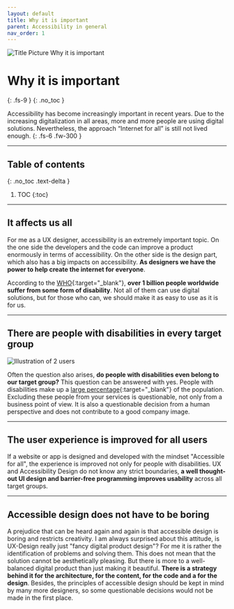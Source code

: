 ```yaml
---
layout: default
title: Why it is important
parent: Accessibility in general
nav_order: 1
---
```


<img src="{{ '/assets/images/important.png' | prepend: site.baseurl }}" alt="Title Picture Why it is important" title="Title Picture Why it is important"/>


# Why it is important
{: .fs-9 }
{: .no_toc }

Accessibility has become increasingly important in recent years. Due to the increasing digitalization in all areas, more and more people are using digital solutions. Nevertheless, the approach “Internet for all” is still not lived enough.
{: .fs-6 .fw-300 }

---

## Table of contents
{: .no_toc .text-delta }

1. TOC
{:toc}

---

## It affects us all

For me as a UX designer, accessibility is an extremely important topic. On the one side the developers and the code can improve a product enormously in terms of accessibility. On the other side is the design part, which also has a big impacts on accessibility. **As designers we have the power to help create the internet for everyone**. 

According to the [WHO](https://www.who.int/news-room/facts-in-pictures/detail/disabilities "WHO – 10 Facts on disability"){:target="_blank"}, **over 1 billion people worldwide suffer from some form of disability**. Not all of them can use digital solutions, but for those who can, we should make it as easy to use as it is for us. 

---

## There are people with disabilities in every target group

<img src="{{ '/assets/images/important/all-user.png' | prepend: site.baseurl }}" alt="Illustration of 2 users" title="Illustration of 2 users"/>

Often the question also arises, **do people with disabilities even belong to our target group?** This question can be answered with yes. People with disabilities make up a [large percentage](https://www.who.int/news-room/facts-in-pictures/detail/disabilities "WHO – 10 Facts on disability"){:target="_blank"} of the population. Excluding these people from your services is questionable, not only from a business point of view. It is also a questionable decision from a human perspective and does not contribute to a good company image.

---

## The user experience is improved for all users

If a website or app is designed and developed with the mindset "Accessible for all", the experience is improved not only for people with disabilities. UX and Accessibility Design do not know any strict boundaries, **a well thought-out UI design and barrier-free programming improves usability** across all target groups.

---

## Accessible design does not have to be boring

A prejudice that can be heard again and again is that accessible design is boring and restricts creativity. I am always surprised about this attitude, is UX-Design really just "fancy digital product design"? For me it is rather the identification of problems and solving them. This does not mean that the solution cannot be aesthetically pleasing. But there is more to a well-balanced digital product than just making it beautiful. **There is a strategy behind it for the architecture, for the content, for the code and a for the design**. Besides, the principles of accessible design should be kept in mind by many more designers, so some questionable decisions would not be made in the first place.
